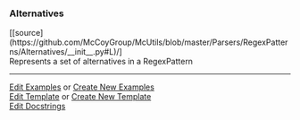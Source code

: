 ### <a id="McUtils.Parsers.RegexPatterns.Alternatives">Alternatives</a> 
<div class="docs-source-link" markdown="1">
[[source](https://github.com/McCoyGroup/McUtils/blob/master/Parsers/RegexPatterns/Alternatives/__init__.py#L)/]
</div>
Represents a set of alternatives in a RegexPattern



___

[Edit Examples](https://github.com/McCoyGroup/McUtils/edit/master/ci/examples/McUtils/Parsers/RegexPatterns/Alternatives.md) or 
[Create New Examples](https://github.com/McCoyGroup/McUtils/new/master/?filename=ci/examples/McUtils/Parsers/RegexPatterns/Alternatives.md) <br/>
[Edit Template](https://github.com/McCoyGroup/McUtils/edit/master/ci/docs/McUtils/Parsers/RegexPatterns/Alternatives.md) or 
[Create New Template](https://github.com/McCoyGroup/McUtils/new/master/?filename=ci/docs/templates/McUtils/Parsers/RegexPatterns/Alternatives.md) <br/>
[Edit Docstrings](https://github.com/McCoyGroup/McUtils/edit/master/Parsers/RegexPatterns/Alternatives/__init__.py#L?message=Update%20Docs)

